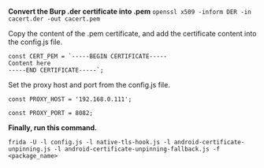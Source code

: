 **Convert the Burp .der certificate into .pem**
`openssl x509 -inform DER -in cacert.der -out cacert.pem`

Copy the content of the .pem certificate, and add the certificate content into the config.js file.
```
const CERT_PEM = `-----BEGIN CERTIFICATE-----
Content here
-----END CERTIFICATE-----`;
```

Set the proxy host and port from the config.js file.
```
const PROXY_HOST = '192.168.0.111';

const PROXY_PORT = 8082;
```
**Finally, run this command.**
```
frida -U -l config.js -l native-tls-hook.js -l android-certificate-unpinning.js -l android-certificate-unpinning-fallback.js -f <package_name>
```
